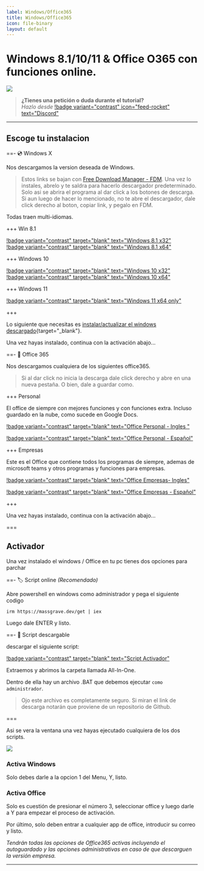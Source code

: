 ```yaml
---
label: Windows/Office365
title: Windows/Office365
icon: file-binary
layout: default
---
```


# Windows 8.1/10/11 & Office O365 con funciones online.

![](https://i.postimg.cc/JzDxTvGw/Header-tutos-1.png)

> **¿Tienes una petición o duda durante el tutorial?**       
> *Hazlo desde* [!badge variant="contrast" icon="feed-rocket" text="Discord"](https://discord.gg/hVKeY3uEru) 

---

## Escoge tu instalacion

==- 💿 Windows X

Nos descargamos la version deseada de Windows.

> Estos links se bajan con [Free Download Manager - FDM](https://www.freedownloadmanager.org/es/). 
> Una vez lo instales, abrelo y te saldra para hacerlo descargador predeterminado. Solo asi se abrira el programa al dar click a los botones de descarga. Si aun luego de hacer lo mencionado, no te abre el descargador, dale click derecho al boton, copiar link, y pegalo en FDM.    

Todas traen multi-idiomas.

+++ Win 8.1       

[!badge variant="contrast" target="blank" text="Windows 8.1 x32"](magnet:?xt=urn:btih:dc167297520ecf2e440875505d2c43288566ca7f&dn=Win8.1_Spanish_x32.iso&tr=udp%3a%2f%2ftracker.torrent.eu.org%3a451%2fannounce&tr=udp%3a%2f%2ftracker.tiny-vps.com%3a6969%2fannounce&tr=udp%3a%2f%2fopen.stealth.si%3a80%2fannounce)      
[!badge variant="contrast" target="blank" text="Windows 8.1 x64"](magnet:?xt=urn:btih:e0864615669f560529809ec4b5d69e3a50d99848&dn=Win8.1_Spanish_x64.iso&tr=udp%3a%2f%2ftracker.torrent.eu.org%3a451%2fannounce&tr=udp%3a%2f%2ftracker.tiny-vps.com%3a6969%2fannounce&tr=udp%3a%2f%2fopen.stealth.si%3a80%2fannounce)     

+++ Windows 10       

[!badge variant="contrast" target="blank" text="Windows 10 x32"](magnet:?xt=urn:btih:b6ea7271628edf24bbd87f3876e9f908596ca643&dn=Win10_22H2_Spanish_x32.iso&tr=udp%3a%2f%2ftracker.torrent.eu.org%3a451%2fannounce&tr=udp%3a%2f%2ftracker.tiny-vps.com%3a6969%2fannounce&tr=udp%3a%2f%2fopen.stealth.si%3a80%2fannounce)       
[!badge variant="contrast" target="blank" text="Windows 10 x64"](magnet:?xt=urn:btih:73da5815a5fe144f82b6cc973dda5b6c08c3446f&dn=Win10_22H2_Spanish_x64.iso&tr=udp%3a%2f%2ftracker.torrent.eu.org%3a451%2fannounce&tr=udp%3a%2f%2ftracker.tiny-vps.com%3a6969%2fannounce&tr=udp%3a%2f%2fopen.stealth.si%3a80%2fannounce)     

+++ Windows 11 

[!badge variant="contrast" target="blank" text="Windows 11 x64 only"](magnet:?xt=urn:btih:7500dc4d4bd588b0bab91b264591a83f6366eca7&dn=Win11_22H2_Spanish_x64v1.iso&tr=udp%3a%2f%2ftracker.torrent.eu.org%3a451%2fannounce&tr=udp%3a%2f%2ftracker.tiny-vps.com%3a6969%2fannounce&tr=udp%3a%2f%2fopen.stealth.si%3a80%2fannounce)      

+++

Lo siguiente que necesitas es [instalar/actualizar el windows descargado](https://www.youtube.com/watch?v=qedjN2AA3gU){target="_blank"}.     

Una vez hayas instalado, continua con la activación abajo...

==- 📑 Office 365

Nos descargamos cualquiera de los siguientes office365.

> Si al dar click no inicia la descarga dale click derecho y abre en una nueva pestaña. O bien, dale a guardar como.

+++ Personal    

El office de siempre con mejores funciones y con funciones extra. Incluso guardado en la nube, como sucede en Google Docs.

[!badge variant="contrast" target="blank" text="Office Personal - Ingles "](http://officecdn.microsoft.com/db/492350F6-3A01-4F97-B9C0-C7C6DDF67D60/media/en-US/O365ProPlusRetail.img)     

[!badge variant="contrast" target="blank" text="Office Personal - Español"](http://officecdn.microsoft.com/db/492350F6-3A01-4F97-B9C0-C7C6DDF67D60/media/es-ES/O365ProPlusRetail.img)

+++ Empresas     

Este es el Office que contiene todos los programas de siempre, ademas de microsoft teams y otros programas y funciones para empresas.

[!badge variant="contrast" target="blank" text="Office Empresas- Ingles"](http://officecdn.microsoft.com/db/492350F6-3A01-4F97-B9C0-C7C6DDF67D60/media/en-US/O365BusinessRetail.img)     

[!badge variant="contrast" target="blank" text="Office Empresas - Español"](http://officecdn.microsoft.com/db/492350F6-3A01-4F97-B9C0-C7C6DDF67D60/media/es-ES/O365BusinessRetail.img)

+++

Una vez hayas instalado, continua con la activación abajo...

===

## Activador

Una vez instalado el windows / Office en tu pc tienes dos opciones para parchar 

==- 🏷 Script online *(Recomendado)*

Abre powershell en windows como administrador y pega el siguiente codigo

```
irm https://massgrave.dev/get | iex
```

Luego dale ENTER y listo.


==- 📜 Script descargable

descargar el siguiente script:

[!badge variant="contrast" target="blank" text="Script Activador"](https://github.com/massgravel/Microsoft-Activation-Scripts/archive/refs/heads/master.zip)

Extraemos y abrimos la carpeta llamada All-In-One. 

Dentro de ella hay un archivo .BAT que debemos ejecutar `como administrador`.

> Ojo este archivo es completamente seguro. Si miran el link de descarga notarán que proviene de un repositorio de Github.

===

Asi se vera la ventana una vez hayas ejecutado cualquiera de los dos scripts. 

![](https://i.postimg.cc/7hXnwgdD/2023-05-23-19-11-03.png)

### Activa Windows

Solo debes darle a la opcion 1 del Menu, Y, listo.


### Activa Office

Solo es cuestión de presionar el número 3, seleccionar office y luego darle a Y para empezar el proceso de activación.

Por último, solo deben entrar a cualquier app de office, introducir su correo y listo.

*Tendrán todas las opciones de Office365 activas incluyendo el autoguardado y las opciones administrativas en caso de que descarguen la versión empresa.*


---
